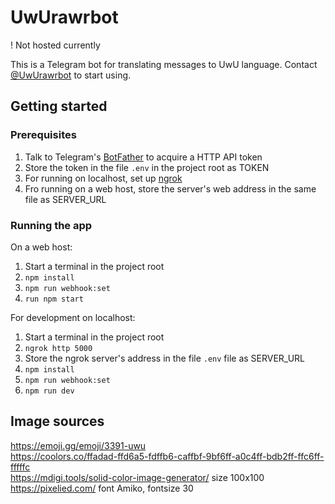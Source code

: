 # UwUrawrbot
! Not hosted currently

This is a Telegram bot for translating messages to UwU language.
Contact [@UwUrawrbot](https://t.me/UwUrawrbot) to start using.

## Getting started

### Prerequisites

1. Talk to Telegram's [BotFather](https://t.me/BotFather) to acquire a HTTP API token
1. Store the token in the file `.env` in the project root as TOKEN
1. For running on localhost, set up [ngrok](https://ngrok.com/docs/getting-started)
1. Fro running on a web host, store the server's web address in the same file as SERVER_URL
   
### Running the app

On a web host:
1. Start a terminal in the project root
1. `npm install`
1. `npm run webhook:set`
1. `run npm start`

For development on localhost:
1. Start a terminal in the project root
1. `ngrok http 5000`
1. Store the ngrok server's address in the file `.env` file as SERVER_URL
1. `npm install`
1. `npm run webhook:set`
1. `npm run dev`

## Image sources

https://emoji.gg/emoji/3391-uwu  
https://coolors.co/ffadad-ffd6a5-fdffb6-caffbf-9bf6ff-a0c4ff-bdb2ff-ffc6ff-fffffc  
https://mdigi.tools/solid-color-image-generator/ size 100x100  
https://pixelied.com/ font Amiko, fontsize 30  
